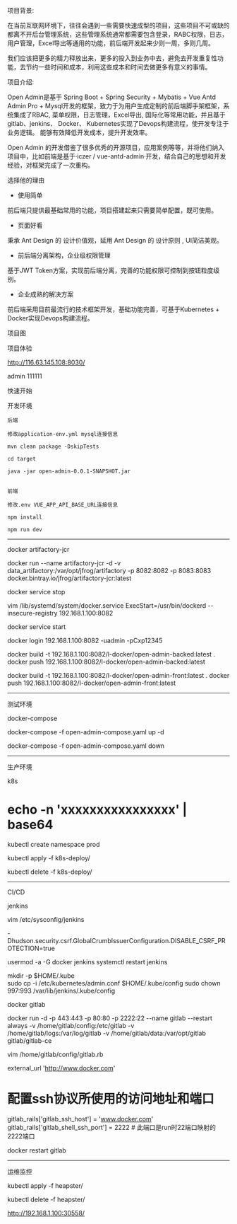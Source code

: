 项目背景:

在当前互联网环境下，往往会遇到一些需要快速成型的项目，这些项目不可或缺的都离不开后台管理系统，这些管理系统通常都需要包含登录，RABC权限，日志，用户管理，Excel导出等通用的功能，前后端开发起来少则一周，多则几周。

我们应该把更多的精力释放出来，更多的投入到业务中去，避免去开发重复性功能，去节约一些时间和成本，利用这些成本和时间去做更多有意义的事情。

项目介绍:

Open Admin是基于 Spring Boot + Spring Security + Mybatis + Vue Antd Admin Pro + Mysql开发的框架，致力于为用户生成定制的前后端脚手架框架，系统集成了RBAC, 菜单权限，日志管理，Excel导出, 国际化等常用功能，并且基于gitlab、jenkins、 Docker、 Kubernetes实现了Devops构建流程，使开发专注于业务逻辑。 能够有效降低开发成本，提升开发效率。

Open Admin 的开发借鉴了很多优秀的开源项目，应用案例等等，并将他们纳入项目中，比如前端是基于·iczer / vue-antd-admin·开发，结合自己的思想和开发经验，对框架完成了一次重构。

选择他的理由


- 使用简单

前后端只提供最基础常用的功能，项目搭建起来只需要简单配置，既可使用。

- 页面好看

秉承 Ant Design 的 设计价值观，延用 Ant Design 的 设计原则 , UI简洁美观。

- 前后端分离架构，企业级权限管理

基于JWT Token方案，实现前后端分离，完善的功能权限可控制到按钮粒度级别。

- 企业成熟的解决方案

前后端采用目前最流行的技术框架开发，基础功能完善，可基于Kubernetes + Docker实现Devops构建流程。


项目图



项目体验

http://116.63.145.108:8030/

admin  111111


快速开始

开发环境

	后端

	修改application-env.yml mysql连接信息

	mvn clean package -DskipTests

	cd target

	java -jar open-admin-0.0.1-SNAPSHOT.jar


	前端

	修改.env VUE_APP_API_BASE_URL连接信息

	npm install 

	npm run dev
-------------------------------------

docker artifactory-jcr

docker run --name artifactory-jcr -d -v data_artifactory:/var/opt/jfrog/artifactory -p 8082:8082 -p 8083:8083 docker.bintray.io/jfrog/artifactory-jcr:latest

docker service stop

vim /lib/systemd/system/docker.service 
ExecStart=/usr/bin/dockerd --insecure-registry 192.168.1.100:8082

docker service start

docker login 192.168.1.100:8082 -uadmin -pCxp12345

docker build -t 192.168.1.100:8082/l-docker/open-admin-backed:latest .
docker push 192.168.1.100:8082/l-docker/open-admin-backed:latest

docker build -t 192.168.1.100:8082/l-docker/open-admin-front:latest .
docker push 192.168.1.100:8082/l-docker/open-admin-front:latest

-------------------------------------

测试环境

docker-compose

docker-compose -f open-admin-compose.yaml up -d

docker-compose -f open-admin-compose.yaml down

-------------------------------------

生产环境

k8s


# echo -n 'xxxxxxxxxxxxxxxx' | base64


kubectl create namespace prod

kubectl apply -f k8s-deploy/

kubectl delete -f k8s-deploy/

-----------------------


CI/CD


jenkins

vim /etc/sysconfig/jenkins

-Dhudson.security.csrf.GlobalCrumbIssuerConfiguration.DISABLE_CSRF_PROTECTION=true

usermod -a -G docker jenkins
systemctl restart jenkins

mkdir -p $HOME/.kube  
sudo cp -i /etc/kubernetes/admin.conf $HOME/.kube/config
sudo chown 997:993 /var/lib/jenkins/.kube/config



docker gitlab

docker run -d  -p 443:443 -p 80:80 -p 2222:22 --name gitlab --restart always -v /home/gitlab/config:/etc/gitlab -v /home/gitlab/logs:/var/log/gitlab -v /home/gitlab/data:/var/opt/gitlab gitlab/gitlab-ce


vim /home/gitlab/config/gitlab.rb

external_url 'http://www.docker.com'
 
# 配置ssh协议所使用的访问地址和端口
gitlab_rails['gitlab_ssh_host'] = 'www.docker.com'
gitlab_rails['gitlab_shell_ssh_port'] = 2222 # 此端口是run时22端口映射的2222端口


docker restart gitlab


-----------------------

运维监控


kubectl apply -f heapster/

kubectl delete -f heapster/

http://192.168.1.100:30558/